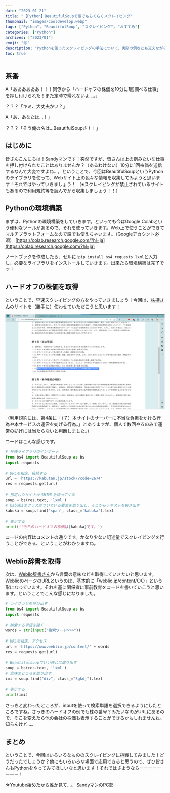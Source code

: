 ```yaml
---
date: "2023-01-21"
title: "【Python】BeautifulSoupで誰でもらくらくスクレイピング"
thumbnail: "images/cooldevelop.webp"
tags: ["Python", "BeautifulSoup", "スクレイピング", "おすすめ"]
categories: ["Python"]
archives: ["2023/01"]
emoji: "😍"
description: "Pythonを使ったスクレイピングの手法について、実際の例なども交えながらわかりやすく解説。BeautifulSoupを使って初心者でも簡単にできる方法を紹介。"
toc: true
---
```


## 茶番
A「ああああああ！！！同僚から「ハードオフの株価を10分に1回調べる仕事」を押し付けられた！また定時で帰れないよ...。」

？？？「キミ、大丈夫かい？」

A「あ、あなたは...！」

？？？「そう俺の名は...BeautifulSoupさ！！」

## はじめに
皆さんこんにちは！Sandyマンです！突然ですが、皆さんは上の例みたいな仕事を押し付けられたことはありませんか？（あるわけない）10分に1回株価を送信するなんて大変ですよね...。ということで、今回はBeautifulSoupというPythonのライブラリを使って、Webサイト上の色々な情報を収集してみようと思います！それではやっていきましょう！
（※スクレイピングが禁止されているサイトもあるので利用規約等を読んでから収集しましょう！！）

## Pythonの環境構築
まずは、Pythonの環境構築をしていきます。といっても今はGoogle Colabという便利なツールがあるので、それを使っていきます。Web上で使うことができてマルチプラットフォームなので誰でも使えちゃいます。（Googleアカウント必須）
[https://colab.research.google.com/?hl=ja](https://colab.research.google.com/?hl=ja)

ノートブックを作成したら、セルに`!pip install bs4 requests lxml`と入力し、必要なライブラリをインストールしていきます。出来たら環境構築は完了です！

## ハードオフの株価を取得
ということで、早速スクレイピングの方をやっていきましょう！今回は、[株探さん](https://kabutan.jp/)のサイトを（勝手に）使わせていただこうと思います！

![](./kabutan.png)

（利用規約には、第4条に「（７）本サイトのサーバーに不当な負担をかける行為や本サービスの運営を妨げる行為。」とありますが、個人で数回やるのみで運営の妨げには当たらないと判断しました。）

コードはこんな感じです。
```python
# 各種ライブラリのインポート
from bs4 import BeautifulSoup as bs
import requests

# URLを指定、接続する
url = 'https://kabutan.jp/stock/?code=2674'
res = requests.get(url)

# 指定したサイトからHTMLを持ってくる
soup = bs(res.text, 'lxml')
# kabukaのクラスがついている要素を取り出し、そこからテキストを抜き出す
kabuka = soup.find('span', class_='kabuka').text

# 表示する
print(f'今日のハードオフの株価は{kabuka}です。')
```
コードの内容はコメントの通りです。かなり少ない記述量でスクレイピングを行うことができる、ということがわかりますね。

## Weblio辞書を取得
次は、[Weblio辞書さん](https://www.weblio.jp)から言葉の意味などを取得していきたいと思います。WeblioのページのURLというのは、基本的に「weblio.jp/content/○○」という形になっています。それを基に関係者に事前教育をコードを書いていこうと思います。ということでこんな感じになりました。
```python
# ライブラリを呼び出す
from bs4 import BeautifulSoup as bs
import requests

# 検索する単語を聞く
words = str(input("検索ワード>>>"))

# URLを指定、アクセス
url = 'https://www.weblio.jp/content/' + words
res = requests.get(url)

# Beautifulsoupでいい感じに取り出す
soup = bs(res.text, 'lxml')
# 意味のところを取り出す
imi = soup.find("div", class_="Sgkdj").text

# 表示する
print(imi)
```
さっきと変わったところが、inputを使って検索単語を選択できるようにしたところですね。さっきのハードオフの例でも株の番号？みたいなのがURLにあるので、そこを変えたら他の会社の株価も表示することができるかもしれませんね。知らんけど...。

## まとめ
ということで、今回はいろいろなもののスクレイピングに挑戦してみました！どうだったでしょうか？他にもいろいろな場面で応用できると思うので、ぜひ皆さんもPythonをやってみてほしいなと思います！それではさようならーーーーーーーー！

☆Youtube始めたから誰か見て...。
[SandyマンのPC部](https://youtube.com/@sandyman_linux)

